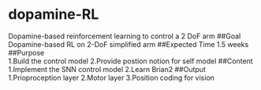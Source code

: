 # dopamine-RL
Dopamine-based reinforcement learning to control a 2 DoF arm
##Goal	
Dopamine-based RL on 2-DoF simplified arm
##Expected Time	
1.5 weeks
##Purpose	
1.Build the control model
2.Provide postion notion for self model
##Content	
1.Implement the SNN control model
2.Learn Brian2 
##Output
1.Prioproception layer
2.Motor layer
3.Position coding for vision
